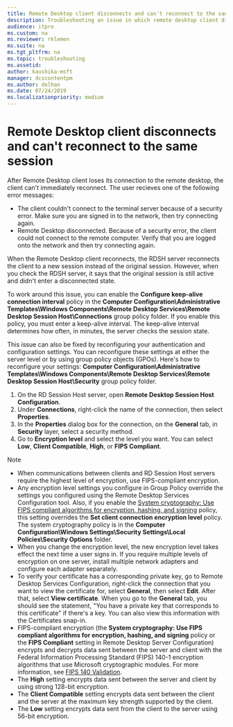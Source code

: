 ```yaml
---
title: Remote Desktop client disconnects and can't reconnect to the same session
description: Troubleshooting an issue in which remote desktop client disconnects and can't reconnect to the same session.
audience: itpro ​
ms.custom: na
ms.reviewer: rklemen
ms.suite: na
ms.tgt_pltfrm: na
ms.topic: troubleshooting
ms.assetid: 
author: kaushika-msft
manager: dcscontentpm
ms.author: delhan
ms.date: 07/24/2019
ms.localizationpriority: medium
---
```


# Remote Desktop client disconnects and can't reconnect to the same session

After Remote Desktop client loses its connection to the remote desktop, the client can't immediately reconnect. The user recieves one of the following error messages:

  - The client couldn't connect to the terminal server because of a security error. Make sure you are signed in to the network, then try connecting again.
  - Remote Desktop disconnected. Because of a security error, the client could not connect to the remote computer. Verify that you are logged onto the network and then try connecting again.

When the Remote Desktop client reconnects, the RDSH server reconnects the client to a new session instead of the original session. However, when you check the RDSH server, it says that the original session is still active and didn't enter a disconnected state.

To work around this issue, you can enable the **Configure keep-alive connection interval** policy in the **Computer Configuration\\Administrative Templates\\Windows Components\\Remote Desktop Services\\Remote Desktop Session Host\\Connections** group policy folder. If you enable this policy, you must enter a keep-alive interval. The keep-alive interval determines how often, in minutes, the server checks the session state.

This issue can also be fixed by reconfiguring your authentication and configuration settings. You can reconfigure these settings at either the server level or by using group policy objects (GPOs). Here's how to reconfigure your settings: **Computer Configuration\\Administrative Templates\\Windows Components\\Remote Desktop Services\\Remote Desktop Session Host\\Security** group policy folder.

1. On the RD Session Host server, open **Remote Desktop Session Host Configuration**.
2. Under **Connections**, right-click the name of the connection, then select **Properties**.
3. In the **Properties** dialog box for the connection, on the **General** tab, in **Security** layer, select a security method.
4. Go to **Encryption level** and select the level you want. You can select **Low**, **Client Compatible**, **High**, or **FIPS Compliant**.

> [!NOTE]  
>  - When communications between clients and RD Session Host servers require the highest level of encryption, use FIPS-compliant encryption.
>  - Any encryption level settings you configure in Group Policy override the settings you configured using the Remote Desktop Services Configuration tool. Also, if you enable the [System cryptography: Use FIPS compliant algorithms for encryption, hashing, and signing](https://docs.microsoft.com/windows/security/threat-protection/security-policy-settings/system-cryptography-use-fips-compliant-algorithms-for-encryption-hashing-and-signing) policy, this setting overrides the **Set client connection encryption level** policy. The system cryptography policy is in the **Computer Configuration\\Windows Settings\\Security Settings\\Local Policies\\Security Options** folder.
>  - When you change the encryption level, the new encryption level takes effect the next time a user signs in. If you require multiple levels of encryption on one server, install multiple network adapters and configure each adapter separately.
>  - To verify your certificate has a corresponding private key, go to Remote Desktop Services Configuration, right-click the connection that you want to view the certificate for, select **General**, then select **Edit**. After that, select **View certificate**. When you go to the **General** tab, you should see the statement, "You have a private key that corresponds to this certificate" if there's a key. You can also view this information with the Certificates snap-in.
>  - FIPS-compliant encryption (the **System cryptography: Use FIPS compliant algorithms for encryption, hashing, and signing** policy or the **FIPS Compliant** setting in Remote Desktop Server Configuration) encrypts and decrypts data sent between the server and client with the Federal Information Processing Standard (FIPS) 140-1 encryption algorithms that use Microsoft cryptographic modules. For more information, see [FIPS 140 Validation](https://docs.microsoft.com/windows/security/threat-protection/fips-140-validation).
>  - The **High** setting encrypts data sent between the server and client by using strong 128-bit encryption.
>  - The **Client Compatible** setting encrypts data sent between the client and the server at the maximum key strength supported by the client.
>  - The **Low** setting encrypts data sent from the client to the server using 56-bit encryption.
